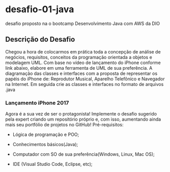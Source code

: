 # desafio-01-java
desafio proposto na o bootcamp Desenvolvimento Java com AWS  da DIO


## Descrição do Desafio
Chegou a hora de colocarmos em prática toda a concepção de análise de negócios, requisitos, conceitos da programação orientada a objetos e modelagem UML. Com base no vídeo de lançamento do iPhone conforme link abaixo, elabore em uma ferramenta de UML de sua preferência. A diagramação das classes e interfaces com a proposta de representar os papéis do iPhone de: Reprodutor Musical, Aparelho Telefônico e Navegador na Internet. Em seguida crie as classes e interfaces no formato de arquivos .java

### Lançamento iPhone 2017
Agora é a sua vez de ser o protagonista! Implemente o desafio sugerido pela expert criando um repositório próprio e, com isso, aumentando ainda mais seu portfólio de projetos no GitHub!
Pré-requisitos:

 - Lógica de programação e POO;

 - Conhecimentos básicos(Java);

 - Computador com SO de sua preferência(Windows, Linux, Mac OS);

 - IDE (Visual Studio Code, Eclipse, etc);


